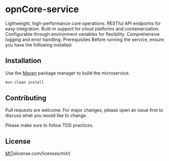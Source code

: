 # opnCore-service
Lightweight, high-performance core operations. RESTful API endpoints for easy integration. Built-in support for cloud platforms and containerization. Configurable through environment variables for flexibility. Comprehensive logging and error handling. Prerequisites Before running the service, ensure you have the following installed:



## Installation

Use the [Maven](https://maven.apache.org) package manager to build the microservice.

```bash
mvn clean install
```



## Contributing

Pull requests are welcome. For major changes, please open an issue first
to discuss what you would like to change.

Please make sure to follow TDD practices.

## License

[MIT](https://choosealicense.com/licenses/mit/)alicense.com/licenses/mit/)